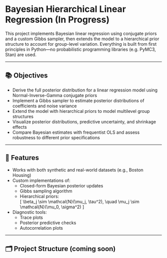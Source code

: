 # Bayesian Hierarchical Linear Regression (In Progress)

This project implements Bayesian linear regression using conjugate priors and a custom Gibbs sampler, then extends the model to a hierarchical prior structure to account for group-level variation. Everything is built from first principles in Python—no probabilistic programming libraries (e.g. PyMC3, Stan) are used.

---

## 📚 Objectives

- Derive the full posterior distribution for a linear regression model using Normal-Inverse-Gamma conjugate priors  
- Implement a Gibbs sampler to estimate posterior distributions of coefficients and noise variance  
- Extend the model with hierarchical priors to model multilevel group structures  
- Visualize posterior distributions, predictive uncertainty, and shrinkage effects  
- Compare Bayesian estimates with frequentist OLS and assess robustness to different prior specifications

---

## 🔧 Features

- Works with both synthetic and real-world datasets (e.g., Boston Housing)  
- Custom implementations of:  
  - Closed-form Bayesian posterior updates  
  - Gibbs sampling algorithm  
  - Hierarchical priors:  
    \[
    \beta_j \sim \mathcal{N}(\mu_j, \tau^2), \quad \mu_j \sim \mathcal{N}(\mu_0, \sigma^2)
    \]
- Diagnostic tools:
  - Trace plots
  - Posterior predictive checks
  - Autocorrelation plots

---

## 🗂 Project Structure (coming soon)

